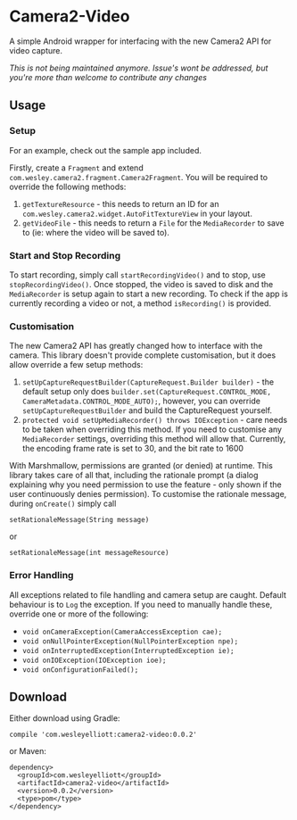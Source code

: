 # Camera2-Video
A simple Android wrapper for interfacing with the new Camera2 API for video capture.

_This is not being maintained anymore. Issue's wont be addressed, but you're more than welcome to contribute any changes_

## Usage
### Setup
For an example, check out the sample app included.

Firstly, create a `Fragment` and extend `com.wesley.camera2.fragment.Camera2Fragment`. You will be required to override the following methods:

1. `getTextureResource` - this needs to return an ID for an `com.wesley.camera2.widget.AutoFitTextureView` in your layout.
2. `getVideoFile` - this needs to return a `File` for the `MediaRecorder` to save to (ie: where the video will be saved to).

### Start and Stop Recording
To start recording, simply call `startRecordingVideo()` and to stop, use `stopRecordingVideo()`. Once stopped, the video is saved to disk and the `MediaRecorder` is setup again to start a new recording. To check if the app is currently recording a video or not, a method `isRecording()` is provided.

### Customisation
The new Camera2 API has greatly changed how to interface with the camera. This library doesn't provide complete customisation, but it does allow override a few setup methods:

1. `setUpCaptureRequestBuilder(CaptureRequest.Builder builder)` - the default setup only does `builder.set(CaptureRequest.CONTROL_MODE, CameraMetadata.CONTROL_MODE_AUTO);`, however, you can override `setUpCaptureRequestBuilder` and build the CaptureRequest yourself.
2. `protected void setUpMediaRecorder() throws IOException` - care needs to be taken when overriding this method. If you need to customise any `MediaRecorder` settings, overriding this method will allow that. Currently, the encoding frame rate is set to 30, and the bit rate to 1600

With Marshmallow, permissions are granted (or denied) at runtime. This library takes care of all that, including the rationale prompt (a dialog explaining why you need permission to use the feature - only shown if the user continuously denies permission). To customise the rationale message, during `onCreate()` simply call 

`setRationaleMessage(String message)`

or 

`setRationaleMessage(int messageResource)`

### Error Handling
All exceptions related to file handling and camera setup are caught. Default behaviour is to `Log` the exception. If you need to manually handle these, override one or more of the following:
 - `void onCameraException(CameraAccessException cae);`
 - `void onNullPointerException(NullPointerException npe);`
 - `void onInterruptedException(InterruptedException ie);`
 - `void onIOException(IOException ioe);`
 - `void onConfigurationFailed();`

## Download
Either download using Gradle:

`compile 'com.wesleyelliott:camera2-video:0.0.2'`

or Maven:

```
dependency>
  <groupId>com.wesleyelliott</groupId>
  <artifactId>camera2-video</artifactId>
  <version>0.0.2</version>
  <type>pom</type>
</dependency>
```
